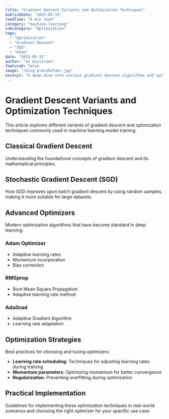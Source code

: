 ```yaml
---
title: "Gradient Descent Variants and Optimization Techniques"
publishDate: "2025-05-31"
readTime: "8 min read"
category: "machine-learning"
subcategory: "Optimization"
tags:
  - "Optimization"
  - "Gradient Descent"
  - "SGD"
  - "Adam"
date: "2025-05-31"
author: "AI Assistant"
featured: false
image: "/blog-placeholder.jpg"
excerpt: "A deep dive into various gradient descent algorithms and optimization techniques for training machine learning models."
---
```


# Gradient Descent Variants and Optimization Techniques

This article explores different variants of gradient descent and optimization techniques commonly used in machine learning model training.

## Classical Gradient Descent

Understanding the foundational concepts of gradient descent and its mathematical principles.

## Stochastic Gradient Descent (SGD)

How SGD improves upon batch gradient descent by using random samples, making it more suitable for large datasets.

## Advanced Optimizers

Modern optimization algorithms that have become standard in deep learning:

### Adam Optimizer

- Adaptive learning rates
- Momentum incorporation
- Bias correction

### RMSprop

- Root Mean Square Propagation
- Adaptive learning rate method

### AdaGrad

- Adaptive Gradient Algorithm
- Learning rate adaptation

## Optimization Strategies

Best practices for choosing and tuning optimizers:

- **Learning rate scheduling**: Techniques for adjusting learning rates during training
- **Momentum parameters**: Optimizing momentum for better convergence
- **Regularization**: Preventing overfitting during optimization

## Practical Implementation

Guidelines for implementing these optimization techniques in real-world scenarios and choosing the right optimizer for your specific use case.
